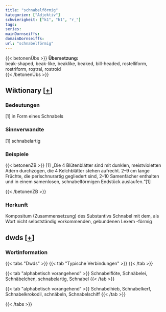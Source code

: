 ```yaml
---
title: "schnabelförmig"
kategorien: ["Adjektiv"]
schwierigkeit: ["k1", "h1", "r_"]
tags:
series:
mainDornseiffs:
domainDornseiffs:
url: "schnabelförmig"
---
```


{{< betonenÜbs >}}
**Übersetzung:**  
beak-shaped, beak-like, beaklike, beaked, bill-headed, rostelliform, rostriform, rostral, rostroid  
{{< /betonenÜbs >}}

## Wiktionary [[+](https://de.wiktionary.org/wiki/schnabelförmig)]

### Bedeutungen
[1] in Form eines Schnabels  

### Sinnverwandte
[1] schnabelartig  

### Beispiele
{{< betonenZB >}}
[1] „Die 4 Blütenblätter sind mit dunklen, meistvioletten Adern durchzogen, die 4 Kelchblätter stehen aufrecht. 2–9 cm lange Früchte, die perlschnurartig gegliedert sind, 2–10 Samenfächer enthalten und in einem samenlosen, schnabelförmigen Endstück auslaufen.“[1]  

{{< /betonenZB >}}
### Herkunft
Kompositum (Zusammensetzung) des Substantivs Schnabel mit dem, als Wort nicht selbstständig vorkommenden, gebundenen Lexem -förmig  



## dwds [[+](https://www.dwds.de/wb/schnabelförmig)]

### Wortinformation
{{< tabs "Dwds" >}}
{{< tab "Typische Verbindungen" >}}
{{< /tab >}}

{{< tab "alphabetisch vorangehend" >}}
Schnabelflöte, Schnäbelei, Schnäbelchen, schnabelartig, Schnabel
{{< /tab >}}

{{< tab "alphabetisch vorangehend" >}}
Schnabelhieb, Schnabelkerf, Schnabelkrokodil, schnäbeln, Schnabelschiff
{{< /tab >}}

{{< /tabs >}}

